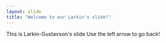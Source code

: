 ```yaml
---
layout: slide
title: "Welcome to our Larkin's slide!"
---
```

This is Larkin-Gustavson's slide
Use the left arrow to go back!
